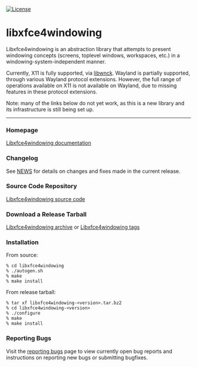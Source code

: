 [![License](https://img.shields.io/badge/License-LGPL%20v2-blue.svg)](https://gitlab.xfce.org/xfce/libxfce4windowing/-/blob/master/COPYING)

# libxfce4windowing

Libxfce4windowing is an abstraction library that attempts to present
windowing concepts (screens, toplevel windows, workspaces, etc.) in a
windowing-system-independent manner.

Currently, X11 is fully supported, via
[libwnck](https://gitlab.gnome.org/GNOME/libwnck).  Wayland is partially
supported, through various Wayland protocol extensions.  However, the
full range of operations available on X11 is not available on Wayland,
due to missing features in these protocol extensions.

Note: many of the links below do not yet work, as this is a new library
and its infrastructure is still being set up.

----

### Homepage

[Libxfce4windowing documentation](https://docs.xfce.org/xfce/libxfce4windowing/start)

### Changelog

See
[NEWS](https://gitlab.xfce.org/xfce/libxfce4windowing/-/blob/master/NEWS)
for details on changes and fixes made in the current release.

### Source Code Repository

[Libxfce4windowing source
code](https://gitlab.xfce.org/xfce/libxfce4windowing)

### Download a Release Tarball

[Libxfce4windowing
archive](https://archive.xfce.org/src/xfce/libxfce4windowing)
    or
[Libxfce4windowing
tags](https://gitlab.xfce.org/xfce/libxfce4windowing/-/tags)

### Installation

From source: 

    % cd libxfce4windowing
    % ./autogen.sh
    % make
    % make install

From release tarball:

    % tar xf libxfce4windowing-<version>.tar.bz2
    % cd libxfce4windowing-<version>
    % ./configure
    % make
    % make install

### Reporting Bugs

Visit the [reporting
bugs](https://docs.xfce.org/xfce/libxfce4windowing/bugs) page to view
currently open bug reports and instructions on reporting new bugs or
submitting bugfixes.

